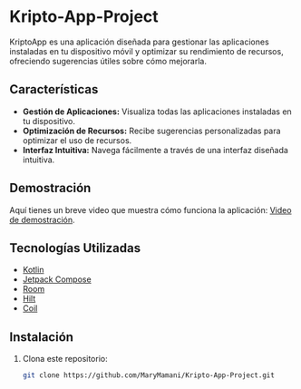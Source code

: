 # Kripto-App-Project
KriptoApp es una aplicación diseñada para gestionar las aplicaciones instaladas en tu dispositivo móvil y optimizar su rendimiento de recursos, ofreciendo sugerencias útiles sobre cómo mejorarla.

## Características

- **Gestión de Aplicaciones:** Visualiza todas las aplicaciones instaladas en tu dispositivo.
- **Optimización de Recursos:** Recibe sugerencias personalizadas para optimizar el uso de recursos.
- **Interfaz Intuitiva:** Navega fácilmente a través de una interfaz diseñada intuitiva.

## Demostración

Aquí tienes un breve video que muestra cómo funciona la aplicación: [Video de demostración](https://youtube.com/shorts/Iya_3MHjNTI?feature=share).

## Tecnologías Utilizadas

- [Kotlin](https://kotlinlang.org/)
- [Jetpack Compose](https://developer.android.com/jetpack/compose)
- [Room](https://developer.android.com/training/data-storage/room)
- [Hilt](https://developer.android.com/training/dependency-injection/hilt-android)
- [Coil](https://coil-kt.github.io/coil/)

## Instalación

1. Clona este repositorio:
   ```bash
   git clone https://github.com/MaryMamani/Kripto-App-Project.git
